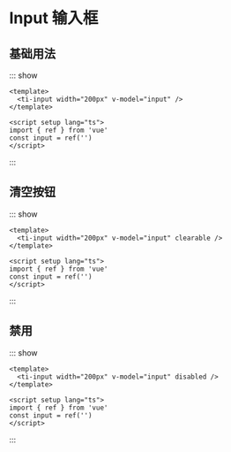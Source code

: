 <script setup>
import { ref } from 'vue'
const input = ref('')
const input1 = ref('')
const input2 = ref('')
</script>

# Input 输入框

## 基础用法
::: show
<ti-input width="200px" v-model="input" />

``` vue
<template>
  <ti-input width="200px" v-model="input" />
</template>

<script setup lang="ts">
import { ref } from 'vue'
const input = ref('')
</script>
```
:::

## 清空按钮
::: show
<ti-input width="200px" v-model="input1" clearable />

``` vue
<template>
  <ti-input width="200px" v-model="input" clearable />
</template>

<script setup lang="ts">
import { ref } from 'vue'
const input = ref('')
</script>
```
:::

## 禁用
::: show
<ti-input width="200px" v-model="input2" disabled />

``` vue
<template>
  <ti-input width="200px" v-model="input" disabled />
</template>

<script setup lang="ts">
import { ref } from 'vue'
const input = ref('')
</script>
```
:::